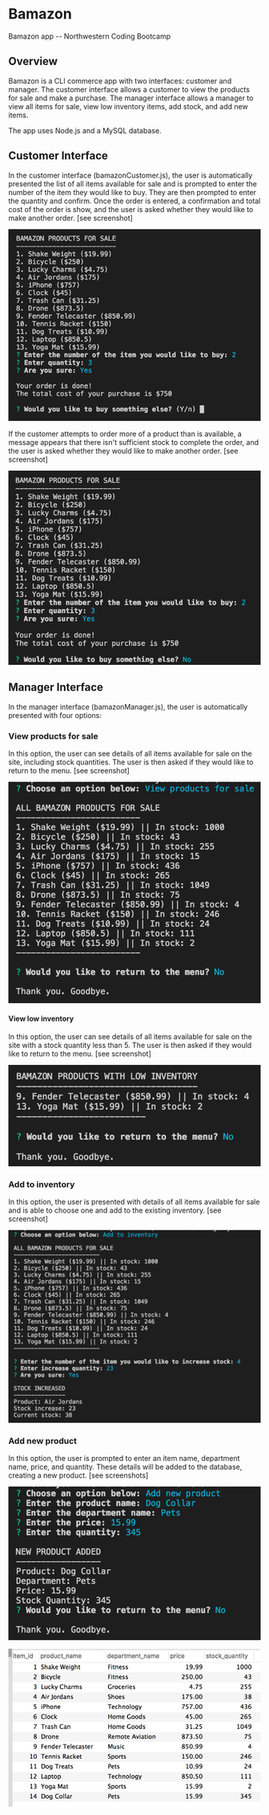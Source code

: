 # Bamazon
Bamazon app -- Northwestern Coding Bootcamp

## Overview
Bamazon is a CLI commerce app with two interfaces: customer and manager. The customer interface allows a customer to view the products for sale and make a purchase. The manager interface allows a manager to view all items for sale, view low inventory items, add stock, and add new items.

The app uses Node.js and a MySQL database.

## Customer Interface
In the customer interface (bamazonCustomer.js), the user is automatically presented the list of all items available for sale and is prompted to enter the number of the item they would like to buy. They are then prompted to enter the quantity and confirm. Once the order is entered, a confirmation and total cost of the order is show, and the user is asked whether they would like to make another order. [see screenshot]

![Customer Interface Screenshot 1](/images/bamazonCustomer_1.png)

If the customer attempts to order more of a product than is available, a message appears that there isn't sufficient stock to complete the order, and the user is asked whether they would like to make another order. [see screenshot]

![Customer Interface Screenshot 2](/images/bamazonCustomer_2.png)

## Manager Interface
In the manager interface (bamazonManager.js), the user is automatically presented with four options:

### View products for sale
In this option, the user can see details of all items available for sale on the site, including stock quantities. The user is then asked if they would like to return to the menu. [see screenshot]

![Customer Manager Screenshot 1](/images/bamazonManager_1.png)

#### View low inventory
In this option, the user can see details of all items available for sale on the site with a stock quantity less than 5. The user is then asked if they would like to return to the menu. [see screenshot]

![Customer Manager Screenshot 2](/images/bamazonManager_2.png)

### Add to inventory
In this option, the user is presented with details of all items available for sale and is able to choose one and add to the existing inventory. [see screenshot]

![Customer Manager Screenshot 3](/images/bamazonManager_3.png)

### Add new product
In this option, the user is prompted to enter an item name, department name, price, and quantity. These details will be added to the database, creating a new product. [see screenshots]

![Customer Manager Screenshot 4](/images/bamazonManager_4.png)

![Customer Manager Screenshot 5](/images/bamazonManager_5.png)